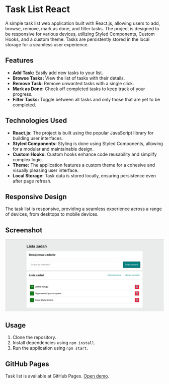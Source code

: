 # Task List React

A simple task list web application built with React.js, allowing users to add, browse, remove, mark as done, and filter tasks. The project is designed to be responsive for various devices, utilizing Styled Components, Custom Hooks, and a custom theme. Tasks are persistently stored in the local storage for a seamless user experience.

## Features

- **Add Task:** Easily add new tasks to your list.
- **Browse Tasks:** View the list of tasks with their details.
- **Remove Task:** Remove unwanted tasks with a single click.
- **Mark as Done:** Check off completed tasks to keep track of your progress.
- **Filter Tasks:** Toggle between all tasks and only those that are yet to be completed.

## Technologies Used

- **React.js:** The project is built using the popular JavaScript library for building user interfaces.
- **Styled Components:** Styling is done using Styled Components, allowing for a modular and maintainable design.
- **Custom Hooks:** Custom hooks enhance code reusability and simplify complex logic.
- **Theme:** The application features a custom theme for a cohesive and visually pleasing user interface.
- **Local Storage:** Task data is stored locally, ensuring persistence even after page refresh.

## Responsive Design

The task list is responsive, providing a seamless experience across a range of devices, from desktops to mobile devices.

## Screenshot

![Task List Screenshot](/screenshot.png)

## Usage

1. Clone the repository.
2. Install dependencies using `npm install`.
3. Run the application using `npm start`.

## GitHub Pages

Task list is available at GitHub Pages. [Open demo](https://pawelb100.github.io/task-list-react/).


